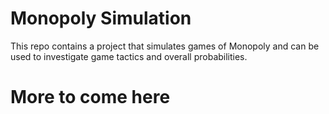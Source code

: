 # Monopoly Simulation
This repo contains a project that simulates games of Monopoly and can be used to investigate game tactics and overall probabilities.

# More to come here

